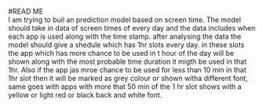#READ ME
<br>I am trying to buil an prediction model based on screen time. The model should take in data of screen times of every day and the data includes when each app is used along with the time stamp.  after analysing the data the model should give a shedule which has 1hr slots every day. in these slots the app which has more chance to be used in t hour of the day will be shown along with the most probable time duration it migth be used in that 1hr. Also if the app jas mroe chance to be used  for less than 10 min in that 1hr slot then it will be marked as grey colour or shown witha different font, same goes with apps with more that 50 min of the 1 hr slot shows with  a yellow or light red or black back and white font. 
